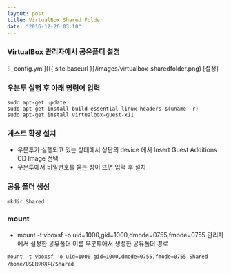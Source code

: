 ```yaml
---
layout: post
title: VirtualBox Shared Folder
date: "2016-12-26 03:10"
---
```


### VirtualBox 관리자에서 공유폴더 설정
![_config.yml]({{ site.baseurl }}/images/virtualbox-sharedfolder.png)
[설정]

### 우분투 실행 후 아래 명령어 입력

```
sudo apt-get update
sudo apt-get install build-essential linux-headers-$(uname -r)
sudo apt-get install virtualbox-guest-x11
```

### 게스트 확장 설치
- 우분투가 실행되고 있는 상태에서 상단의 device 에서 Insert Guest Additions CD Image 선택
- 우분투에서 비밀번호를 묻는 창이 뜨면 입력 후 설치


### 공유 폴더 생성

```
mkdir Shared
```

### mount

- mount -t vboxsf -o uid=1000,gid=1000,dmode=0755,fmode=0755 관리자에서 설정한 공유폴더 이름 우분투에서 생성한 공유폴더 경로

```
mount -t vboxsf -o uid=1000,gid=1000,dmode=0755,fmode=0755 Shared /home/USER아이디/Shared
```
